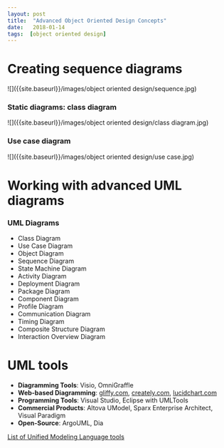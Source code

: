 ```yaml
---
layout: post
title:  "Advanced Object Oriented Design Concepts"
date:   2018-01-14
tags:  [object oriented design]
---
```

# Creating sequence diagrams
![]({{site.baseurl}}/images/object oriented design/sequence.jpg)
### Static diagrams: class diagram
![]({{site.baseurl}}/images/object oriented design/class diagram.jpg)
### Use case diagram
![]({{site.baseurl}}/images/object oriented design/use case.jpg)
# Working with advanced UML diagrams
### UML Diagrams
* Class Diagram
* Use Case Diagram
* Object Diagram
* Sequence Diagram
* State Machine Diagram
* Activity Diagram
* Deployment Diagram
* Package Diagram
* Component Diagram
* Profile Diagram
* Communication Diagram
* Timing Diagram
* Composite Structure Diagram
* Interaction Overview Diagram

# UML tools
* **Diagramming Tools**: Visio, OmniGraffle
* **Web-based Diagramming**: [gliffy.com](http://www.gliffy.com), [creately.com](http://www.creately.com), [lucidchart.com](http://www.lucidchart.com)
* **Programming Tools**: Visual Studio, Eclipse with UMLTools
* **Commercial Products**: Altova UModel, Sparx Enterprise Architect, Visual Paradigm
* **Open-Source**: ArgoUML, Dia

[List of Unified Modeling Language tools](https://en.wikipedia.org/wiki/List_of_Unified_Modeling_Language_tools)
